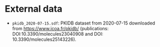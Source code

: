 # External data

- `pkidb_2020-07-15.sdf`: PKIDB dataset from 2020-07-15 downloaded from https://www.icoa.fr/pkidb/ (publications: DOI:10.3390/molecules23040908 and DOI: 10.3390/molecules25143226).
